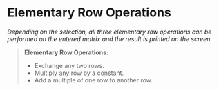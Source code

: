 # Elementary Row Operations
*Depending on the selection, all three elementary row operations can be performed on the entered matrix and the result is printed on the screen.*
> **Elementary Row Operations:**
> - Exchange any two rows.
> - Multiply any row by a constant.
> - Add a multiple of one row to another row.
